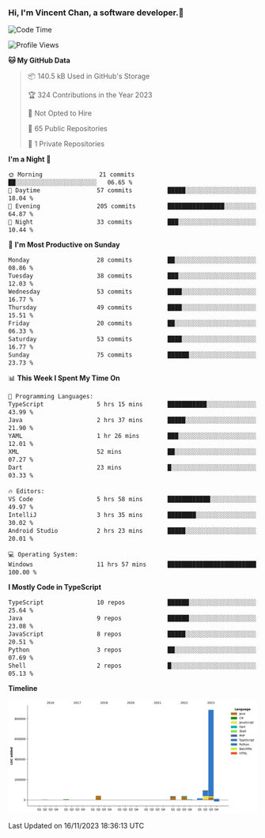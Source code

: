 ### Hi, I'm Vincent Chan, a software developer.👋

<!--
**hkvincent/hkvincent** is a ✨ _special_ ✨ repository because its `README.md` (this file) appears on your GitHub profile.

Here are some ideas to get you started:

- 🔭 I’m currently working on ...
- 🌱 I’m currently learning ...
- 👯 I’m looking to collaborate on ...
- 🤔 I’m looking for help with ...
- 💬 Ask me about ...
- 📫 How to reach me: ...
- 😄 Pronouns: ...
- ⚡ Fun fact: ...
-->
<!--START_SECTION:waka-->
![Code Time](http://img.shields.io/badge/Code%20Time-599%20hrs%2042%20mins-blue)

![Profile Views](http://img.shields.io/badge/Profile%20Views-0-blue)

**🐱 My GitHub Data** 

> 📦 140.5 kB Used in GitHub's Storage 
 > 
> 🏆 324 Contributions in the Year 2023
 > 
> 🚫 Not Opted to Hire
 > 
> 📜 65 Public Repositories 
 > 
> 🔑 1 Private Repositories 
 > 
**I'm a Night 🦉** 

```text
🌞 Morning                21 commits          ██░░░░░░░░░░░░░░░░░░░░░░░   06.65 % 
🌆 Daytime                57 commits          █████░░░░░░░░░░░░░░░░░░░░   18.04 % 
🌃 Evening                205 commits         ████████████████░░░░░░░░░   64.87 % 
🌙 Night                  33 commits          ███░░░░░░░░░░░░░░░░░░░░░░   10.44 % 
```
📅 **I'm Most Productive on Sunday** 

```text
Monday                   28 commits          ██░░░░░░░░░░░░░░░░░░░░░░░   08.86 % 
Tuesday                  38 commits          ███░░░░░░░░░░░░░░░░░░░░░░   12.03 % 
Wednesday                53 commits          ████░░░░░░░░░░░░░░░░░░░░░   16.77 % 
Thursday                 49 commits          ████░░░░░░░░░░░░░░░░░░░░░   15.51 % 
Friday                   20 commits          ██░░░░░░░░░░░░░░░░░░░░░░░   06.33 % 
Saturday                 53 commits          ████░░░░░░░░░░░░░░░░░░░░░   16.77 % 
Sunday                   75 commits          ██████░░░░░░░░░░░░░░░░░░░   23.73 % 
```


📊 **This Week I Spent My Time On** 

```text
💬 Programming Languages: 
TypeScript               5 hrs 15 mins       ███████████░░░░░░░░░░░░░░   43.99 % 
Java                     2 hrs 37 mins       █████░░░░░░░░░░░░░░░░░░░░   21.90 % 
YAML                     1 hr 26 mins        ███░░░░░░░░░░░░░░░░░░░░░░   12.01 % 
XML                      52 mins             ██░░░░░░░░░░░░░░░░░░░░░░░   07.27 % 
Dart                     23 mins             █░░░░░░░░░░░░░░░░░░░░░░░░   03.33 % 

🔥 Editors: 
VS Code                  5 hrs 58 mins       ████████████░░░░░░░░░░░░░   49.97 % 
IntelliJ                 3 hrs 35 mins       ████████░░░░░░░░░░░░░░░░░   30.02 % 
Android Studio           2 hrs 23 mins       █████░░░░░░░░░░░░░░░░░░░░   20.01 % 

💻 Operating System: 
Windows                  11 hrs 57 mins      █████████████████████████   100.00 % 
```

**I Mostly Code in TypeScript** 

```text
TypeScript               10 repos            ██████░░░░░░░░░░░░░░░░░░░   25.64 % 
Java                     9 repos             ██████░░░░░░░░░░░░░░░░░░░   23.08 % 
JavaScript               8 repos             █████░░░░░░░░░░░░░░░░░░░░   20.51 % 
Python                   3 repos             ██░░░░░░░░░░░░░░░░░░░░░░░   07.69 % 
Shell                    2 repos             █░░░░░░░░░░░░░░░░░░░░░░░░   05.13 % 
```



**Timeline**

![Lines of Code chart](https://raw.githubusercontent.com/hkvincent/hkvincent/main/assets/bar_graph.png)


 Last Updated on 16/11/2023 18:36:13 UTC
<!--END_SECTION:waka-->
